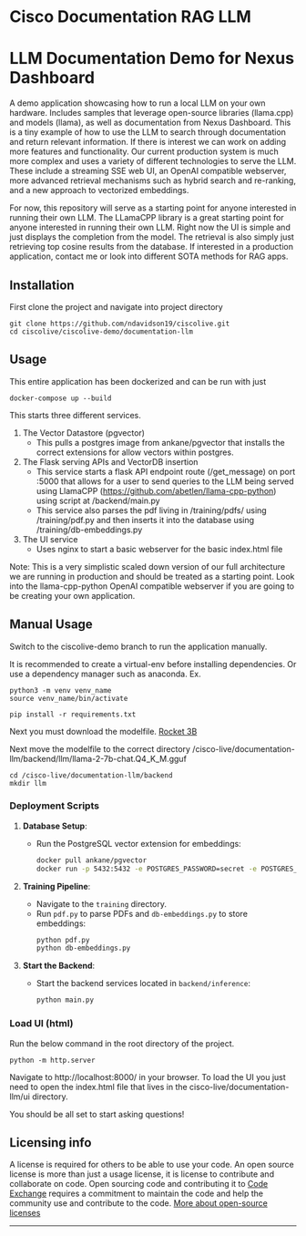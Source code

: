 # Cisco Documentation RAG LLM

# LLM Documentation Demo for Nexus Dashboard

A demo application showcasing how to run a local LLM on your own hardware. Includes samples that leverage open-source libraries (llama.cpp) and models (llama), as well as documentation from Nexus Dashboard. This is a tiny example of how to use the LLM to search through documentation and return relevant information. If there is interest we can work on adding more features and functionality. Our current production system is much more complex and uses a variety of different technologies to serve the LLM. These include a streaming SSE web UI, an OpenAI compatible webserver, more advanced retrieval mechanisms such as hybrid search and re-ranking, and a new approach to vectorized embeddings. 

For now, this repository will serve as a starting point for anyone interested in running their own LLM. The LLamaCPP library is a great starting point for anyone interested in running their own LLM. Right now the UI is simple and just displays the completion from the model. The retrieval is also simply just retrieving top cosine results from the database. If interested in a production application, contact me or look into different SOTA methods for RAG apps.

## Installation

First clone the project and navigate into project directory
```
git clone https://github.com/ndavidson19/ciscolive.git
cd ciscolive/ciscolive-demo/documentation-llm
```
## Usage 

This entire application has been dockerized and can be run with just
```
docker-compose up --build
```
This starts three different services.
1. The Vector Datastore (pgvector)
   - This pulls a postgres image from ankane/pgvector that installs the correct extensions for allow vectors within postgres.
2. The Flask serving APIs and VectorDB insertion
   - This service starts a flask API endpoint route (/get_message) on port :5000 that allows for a user to send queries to the LLM being served using LlamaCPP (https://github.com/abetlen/llama-cpp-python) using script at /backend/main.py
   - This service also parses the pdf living in /training/pdfs/ using /training/pdf.py and then inserts it into the database using /training/db-embeddings.py
3. The UI service
   - Uses nginx to start a basic webserver for the basic index.html file

Note: This is a very simplistic scaled down version of our full architecture we are running in production and should be treated as a starting point. Look into the llama-cpp-python OpenAI compatible webserver if you are going to be creating your own application.


## Manual Usage
Switch to the ciscolive-demo branch to run the application manually.

It is recommended to create a virtual-env before installing dependencies. Or use a dependency manager such as anaconda.
Ex.

```
python3 -m venv venv_name
source venv_name/bin/activate
```

```
pip install -r requirements.txt
```

Next you must download the modelfile. [Rocket 3B](https://huggingface.co/TheBloke/rocket-3B-GGUF/blob/main/rocket-3b.Q4_K_M.gguf)

Next move the modelfile to the correct directory /cisco-live/documentation-llm/backend/llm/llama-2-7b-chat.Q4_K_M.gguf

```
cd /cisco-live/documentation-llm/backend
mkdir llm
```

### Deployment Scripts

1. **Database Setup**:
    - Run the PostgreSQL vector extension for embeddings:
        ```bash
        docker pull ankane/pgvector
        docker run -p 5432:5432 -e POSTGRES_PASSWORD=secret -e POSTGRES_USER=postgres ankane/pgvector
        ```

2. **Training Pipeline**:
    - Navigate to the `training` directory.
    - Run `pdf.py` to parse PDFs and `db-embeddings.py` to store embeddings:
        ```bash
        python pdf.py
        python db-embeddings.py
        ```

3. **Start the Backend**:
    - Start the backend services located in `backend/inference`:
        ```bash
        python main.py
        ```

### Load UI (html)
Run the below command in the root directory of the project.
```
python -m http.server
```
Navigate to http://localhost:8000/ in your browser.
To load the UI you just need to open the index.html file that lives in the cisco-live/documentation-llm/ui directory. 

You should be all set to start asking questions!


## Licensing info

A license is required for others to be able to use your code. An open source license is more than just a usage license, it is license to contribute and collaborate on code. Open sourcing code and contributing it to [Code Exchange](https://developer.cisco.com/codeexchange/) requires a commitment to maintain the code and help the community use and contribute to the code. 
[More about open-source licenses](https://github.com/CiscoDevNet/code-exchange-repo-template/blob/main/manual-sample-repo/open-source_license_guide.md)

----



